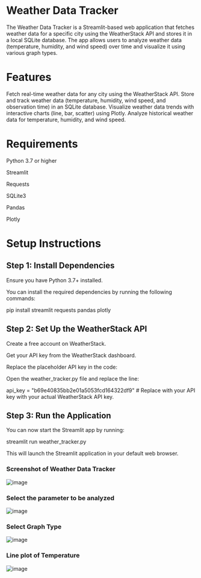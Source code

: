 # Weather Data Tracker
The Weather Data Tracker is a Streamlit-based web application that fetches weather data for a specific city using the WeatherStack API and stores it in a local SQLite database. The app allows users to analyze weather data (temperature, humidity, and wind speed) over time and visualize it using various graph types.

# Features
Fetch real-time weather data for any city using the WeatherStack API.
Store and track weather data (temperature, humidity, wind speed, and observation time) in an SQLite database.
Visualize weather data trends with interactive charts (line, bar, scatter) using Plotly.
Analyze historical weather data for temperature, humidity, and wind speed.

# Requirements
Python 3.7 or higher

Streamlit

Requests

SQLite3

Pandas

Plotly

# Setup Instructions

## Step 1: Install Dependencies

Ensure you have Python 3.7+ installed.

You can install the required dependencies by running the following commands:

pip install streamlit requests pandas plotly
## Step 2: Set Up the WeatherStack API
Create a free account on WeatherStack.

Get your API key from the WeatherStack dashboard.

Replace the placeholder API key in the code:

Open the weather_tracker.py file and replace the line:

api_key = "b69e40835bb2e01a5053fcd164322df9"  # Replace with your API key with your actual WeatherStack API key.

## Step 3: Run the Application
You can now start the Streamlit app by running: 

streamlit run weather_tracker.py

This will launch the Streamlit application in your default web browser.

### Screenshot of Weather Data Tracker
![image](https://github.com/user-attachments/assets/81639851-5a61-4af3-9961-55cbd461ef67)

### Select the parameter to be analyzed
![image](https://github.com/user-attachments/assets/2cfc9b0b-fac9-40f3-9607-218299487f31)

### Select Graph Type
![image](https://github.com/user-attachments/assets/5409b4d6-5abc-46dc-8ce8-f8a15bd52255)

### Line plot of Temperature
![image](https://github.com/user-attachments/assets/a4629f8a-3c78-43dd-a543-758122e8e646)







